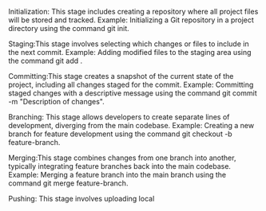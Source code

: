 Initialization: This stage includes creating a repository where all project files will be stored and tracked.
Example: Initializing a Git repository in a project directory using the command git init.

Staging:This stage involves selecting which changes or files to include in the next commit.
Example: Adding modified files to the staging area using the command git add <filename>.

Committing:This stage creates a snapshot of the current state of the project, including all changes staged for the commit. 
Example: Committing staged changes with a descriptive message using the command git commit -m "Description of changes".

Branching: This stage allows developers to create separate lines of development, diverging from the main codebase.
Example: Creating a new branch for feature development using the command git checkout -b feature-branch.

Merging:This stage combines changes from one branch into another, typically integrating feature branches back into the main codebase.
Example: Merging a feature branch into the main branch using the command git merge feature-branch.

Pushing: This stage involves uploading local
